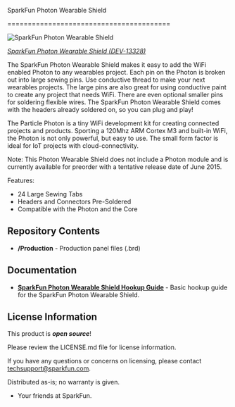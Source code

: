 SparkFun Photon Wearable Shield

========================================

![SparkFun Photon Wearable Shield](https://cdn.sparkfun.com//assets/parts/1/0/6/2/7/13328-01a.jpg)

[*SparkFun Photon Wearable Shield (DEV-13328)*](https://www.sparkfun.com/products/13328)

The SparkFun Photon Wearable Shield makes it easy to add the WiFi enabled Photon to any wearables project. Each pin on the Photon is broken out into large sewing pins. Use conductive thread to make your next wearables projects. The large pins are also great for using conductive paint to create any project that needs WiFi. There are even optional smaller pins for soldering flexible wires. The SparkFun Photon Wearable Shield comes with the headers already soldered on, so you can plug and play!

The Particle Photon is a tiny WiFi development kit for creating connected projects and products. Sporting a 120Mhz ARM Cortex M3 and built-in WiFi, the Photon is not only powerful, but easy to use. The small form factor is ideal for IoT projects with cloud-connectivity.

Note: This Photon Wearable Shield does not include a Photon module and is currently available for preorder with a tentative release date of June 2015.

Features:

* 24 Large Sewing Tabs
* Headers and Connectors Pre-Soldered
* Compatible with the Photon and the Core

Repository Contents
-------------------

* **/Production** - Production panel files (.brd)

Documentation
--------------
* **[SparkFun Photon Wearable Shield Hookup Guide](https://learn.sparkfun.com/tutorials/photon-wearable-shield-hookup-guide-)** - Basic hookup guide for the SparkFun Photon Wearable Shield.

License Information
-------------------

This product is _**open source**_! 

Please review the LICENSE.md file for license information. 

If you have any questions or concerns on licensing, please contact techsupport@sparkfun.com.

Distributed as-is; no warranty is given.

- Your friends at SparkFun.
